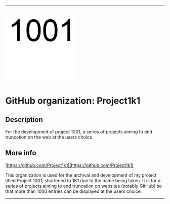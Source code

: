 
***

![1001.jpeg failed to load. The file may be missing or corrupt. Check the file path for errors first.](/AdditionalInfo/1/Project1k1/1001.jpeg)

# GitHub organization: Project1k1

## Description

For the development of project 1001, a series of projects aiming to end truncation on the web at the users choice.

## More info

[https://github.com/Project1k1](https://github.com/Project1k1)

This organization is used for the archival and development of my project titled Project 1001, shortened to 1K1 due to the name being taken. It is for a series of projects aiming to end truncation on websites (notably GitHub) so that more than 1000 entries can be displayed at the users choice.

***
